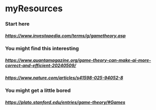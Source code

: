 # myResources
### Start here
##### https://www.investopedia.com/terms/g/gametheory.asp
### You might find this interesting
##### https://www.quantamagazine.org/game-theory-can-make-ai-more-correct-and-efficient-20240509/
##### https://www.nature.com/articles/s41598-025-94052-8
### You might get a little bored
##### https://plato.stanford.edu/entries/game-theory/#Games


